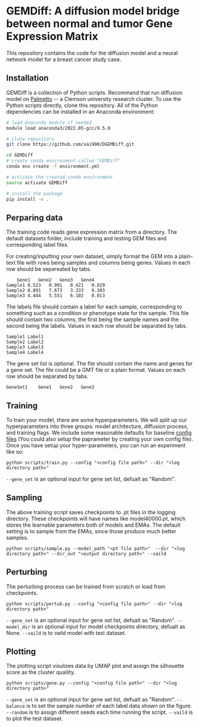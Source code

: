 # GEMDiff: A diffusion model bridge between normal and tumor Gene Expression Matrix

This repository contains the code for the diffusion model and a neural network model for a breast cancer study case. 
## Installation 

GEMDiff is a collection of Python scripts. Recommand that run diffusion model on [Palmetto](https://www.palmetto.clemson.edu/palmetto/) -- a Clemson university research cluster. To use the Python scripts directly, clone this repository.  All of the Python dependencies can be installed in an Anaconda environment:
```bash
# load Anaconda module if needed 
module load anaconda3/2022.05-gcc/9.5.0 

# clone repository
git clone https://github.com/xai990/DGEMDiff.git

cd GEMDiff
# create conda environment called "GEMDiff"
conda env create -f environment.yml

# activate the created conda environment
source activate GEMDiff

# install the package
pip install -e . 

```


## Perparing data
The training code reads gene expression matrix from a directory. The default datasets folder, include training and testing GEM files and corresponding label files. 

For creating/inputting your own dataset, simply format the GEM into a plain-text file with rows being samples and columns being genes. Values in each row should be separeated by tabs. 
```
	Gene1	Gene2	Gene3	Gene4
Sample1	0.523	0.991	0.421	0.829
Sample2	8.891	7.673	3.333	9.103
Sample3	4.444	5.551	6.102	0.013
```
The labels file should contain a label for each sample, corresponding to something such as a condition or phenotype state for the sample. This file should contain two columns, the first being the sample names and the second being the labels. Values in each row should be separated by tabs.

```
Sample1	Label1
Sample2	Label2
Sample3	Label3
Sample4	Label4
```

The gene set list is optional. The file should contain the name and genes for a gene set. The file could be a GMT file or a plain format. Values on each row should be separated by tabs.
```
GeneSet1	Gene1	Gene2	Gene3
```

## Training 
To train your model, there are some hyperparameters. We will split up our hyperparameters into three groups: model architecture, diffusion process, and training flags. We include some reasonable defaults for baseline [config files](configs) (You could also setup the paprameter by creating your own config file). Once you have setup your hyper-parameters, you can run an experiment like so:


```
python scripts/train.py --config "<config file path>" --dir "<log directory path>"
```
`--gene_set` is an optional input for gene set list, defualt as "Random".

## Sampling 
The above training script saves checkpoints to .pt files in the logging directory. These checkpoints will have names like model40000.pt, which stores the learnable parameters both of models and EMAs. The default setting is to sample from the EMAs, since those produce much better samples. 
```
python scripts/sample.py --model_path "<pt file path>"  --dir "<log directory path>" --dir_out "<output directory path>" --vaild 
```

## Perturbing
The perturbing process can be trained from scratch or load from checkpoints. 
```
python scripts/pertub.py --config "<config file path>" --dir "<log directory path>" 
```
`--gene_set` is an optional input for gene set list, defualt as "Random".
`--model_dir` is an optional input for model checkpoints directory, defualt as None.
`--vaild` is to vaild model with test dataset. 

## Plotting
The plotting script visulizes data by UMAP plot and assign the silhouette score as the cluster quaility. 
```
python scripts/gene.py --config "<config file path>" --dir "<log directory path>"  
```
`--gene_set` is an optional input for gene set list, defualt as "Random".
`--balance` is to set the sample number of each label data shown on the figure. 
`--random` is to assign different seeds each time running the script. 
`--vaild` is to plot the test dataset. 


